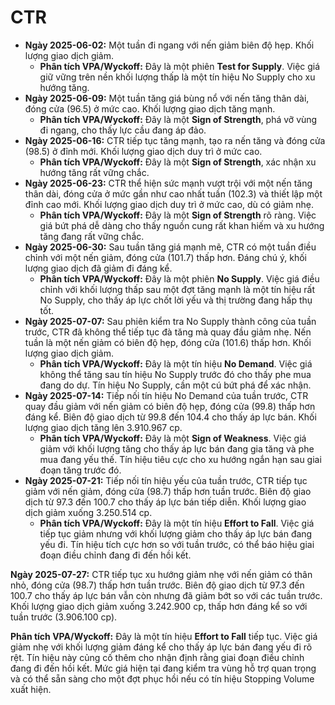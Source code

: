 # CTR

- **Ngày 2025-06-02:** Một tuần đi ngang với nến giảm biên độ hẹp. Khối lượng giao dịch giảm.
    - **Phân tích VPA/Wyckoff:** Đây là một phiên **Test for Supply**. Việc giá giữ vững trên nền khối lượng thấp là một tín hiệu No Supply cho xu hướng tăng.
- **Ngày 2025-06-09:** Một tuần tăng giá bùng nổ với nến tăng thân dài, đóng cửa (96.5) ở mức cao. Khối lượng giao dịch tăng mạnh.
    - **Phân tích VPA/Wyckoff:** Đây là một **Sign of Strength**, phá vỡ vùng đi ngang, cho thấy lực cầu đang áp đảo.
- **Ngày 2025-06-16:** CTR tiếp tục tăng mạnh, tạo ra nến tăng và đóng cửa (98.5) ở đỉnh mới. Khối lượng giao dịch duy trì ở mức cao.
    - **Phân tích VPA/Wyckoff:** Đây là một **Sign of Strength**, xác nhận xu hướng tăng rất vững chắc.
- **Ngày 2025-06-23:** CTR thể hiện sức mạnh vượt trội với một nến tăng thân dài, đóng cửa ở mức gần như cao nhất tuần (102.3) và thiết lập một đỉnh cao mới. Khối lượng giao dịch duy trì ở mức cao, dù có giảm nhẹ.
    - **Phân tích VPA/Wyckoff:** Đây là một **Sign of Strength** rõ ràng. Việc giá bứt phá dễ dàng cho thấy nguồn cung rất khan hiếm và xu hướng tăng đang rất vững chắc.
- **Ngày 2025-06-30:** Sau tuần tăng giá mạnh mẽ, CTR có một tuần điều chỉnh với một nến giảm, đóng cửa (101.7) thấp hơn. Đáng chú ý, khối lượng giao dịch đã giảm đi đáng kể.
    - **Phân tích VPA/Wyckoff:** Đây là một phiên **No Supply**. Việc giá điều chỉnh với khối lượng thấp sau một đợt tăng mạnh là một tín hiệu rất No Supply, cho thấy áp lực chốt lời yếu và thị trường đang hấp thụ tốt.
- **Ngày 2025-07-07:** Sau phiên kiểm tra No Supply thành công của tuần trước, CTR đã không thể tiếp tục đà tăng mà quay đầu giảm nhẹ. Nến tuần là một nến giảm có biên độ hẹp, đóng cửa (101.6) thấp hơn. Khối lượng giao dịch giảm.
    - **Phân tích VPA/Wyckoff:** Đây là một tín hiệu **No Demand**. Việc giá không thể tăng sau tín hiệu No Supply trước đó cho thấy phe mua đang do dự. Tín hiệu No Supply, cần một cú bứt phá để xác nhận.
- **Ngày 2025-07-14:** Tiếp nối tín hiệu No Demand của tuần trước, CTR quay đầu giảm với nến giảm có biên độ hẹp, đóng cửa (99.8) thấp hơn đáng kể. Biên độ giao dịch từ 99.8 đến 104.4 cho thấy áp lực bán. Khối lượng giao dịch tăng lên 3.910.967 cp.
    - **Phân tích VPA/Wyckoff:** Đây là một **Sign of Weakness**. Việc giá giảm với khối lượng tăng cho thấy áp lực bán đang gia tăng và phe mua đang yếu thế. Tín hiệu tiêu cực cho xu hướng ngắn hạn sau giai đoạn tăng trước đó.
- **Ngày 2025-07-21:** Tiếp nối tín hiệu yếu của tuần trước, CTR tiếp tục giảm với nến giảm, đóng cửa (98.7) thấp hơn tuần trước. Biên độ giao dịch từ 97.3 đến 100.7 cho thấy áp lực bán tiếp diễn. Khối lượng giao dịch giảm xuống 3.250.514 cp.
    - **Phân tích VPA/Wyckoff:** Đây là một tín hiệu **Effort to Fall**. Việc giá tiếp tục giảm nhưng với khối lượng giảm cho thấy áp lực bán đang yếu đi. Tín hiệu tích cực hơn so với tuần trước, có thể báo hiệu giai đoạn điều chỉnh đang đi đến hồi kết.


**Ngày 2025-07-27:** CTR tiếp tục xu hướng giảm nhẹ với nến giảm có thân nhỏ, đóng cửa (98.7) thấp hơn tuần trước. Biên độ giao dịch từ 97.3 đến 100.7 cho thấy áp lực bán vẫn còn nhưng đã giảm bớt so với các tuần trước. Khối lượng giao dịch giảm xuống 3.242.900 cp, thấp hơn đáng kể so với tuần trước (3.906.100 cp).

**Phân tích VPA/Wyckoff:** Đây là một tín hiệu **Effort to Fall** tiếp tục. Việc giá giảm nhẹ với khối lượng giảm đáng kể cho thấy áp lực bán đang yếu đi rõ rệt. Tín hiệu này củng cố thêm cho nhận định rằng giai đoạn điều chỉnh đang đi đến hồi kết. Mức giá hiện tại đang kiểm tra vùng hỗ trợ quan trọng và có thể sẵn sàng cho một đợt phục hồi nếu có tín hiệu Stopping Volume xuất hiện.
